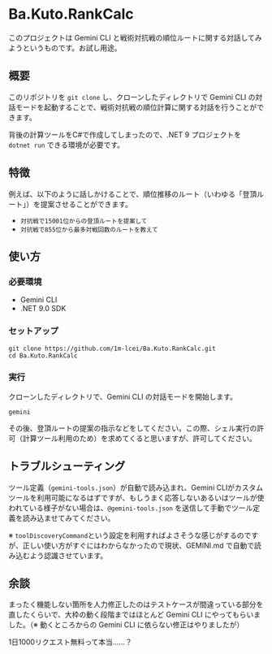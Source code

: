 # Ba.Kuto.RankCalc

このプロジェクトは Gemini CLI と戦術対抗戦の順位ルートに関する対話してみようというものです。お試し用途。

## 概要

このリポジトリを `git clone` し、クローンしたディレクトリで Gemini CLI の対話モードを起動することで、戦術対抗戦の順位計算に関する対話を行うことができます。

背後の計算ツールをC#で作成してしまったので、.NET 9 プロジェクトを `dotnet run` できる環境が必要です。

## 特徴

例えば、以下のように話しかけることで、順位推移のルート（いわゆる「登頂ルート」）を提案させることができます。

*   `対抗戦で15001位からの登頂ルートを提案して`
*   `対抗戦で855位から最多対戦回数のルートを教えて`

## 使い方

### 必要環境

*   Gemini CLI
*   .NET 9.0 SDK

### セットアップ

```shell
git clone https://github.com/1m-lcei/Ba.Kuto.RankCalc.git
cd Ba.Kuto.RankCalc
```

### 実行

クローンしたディレクトリで、Gemini CLI の対話モードを開始します。

```shell
gemini
```

その後、登頂ルートの提案の指示などをしてください。この際、シェル実行の許可（計算ツール利用のため）を求めてくると思いますが、許可してください。

## トラブルシューティング

ツール定義（`gemini-tools.json`）が自動で読み込まれ、Gemini CLIがカスタムツールを利用可能になるはずですが、もしうまく応答しないあるいはツールが使われている様子がない場合は、`@gemini-tools.json` を送信して手動でツール定義を読み込ませてみてください。

※ `toolDiscoveryCommand`という設定を利用すればよさそうな感じがするのですが、正しい使い方がすぐにはわからなかったので現状、GEMINI.md で自動で読み込むよう認識させています。

## 余談

まったく機能しない箇所を人力修正したのはテストケースが間違っている部分を直したくらいで、大枠の動く段階まではほとんど Gemini CLI にやってもらいました。（※ 動くところからの Gemini CLI に依らない修正はやりましたが）

1日1000リクエスト無料って本当……？

